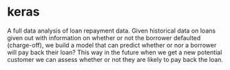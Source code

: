 # keras
A full data analysis of loan repayment data. Given historical data on loans given out with information on whether or not the borrower defaulted (charge-off), we build a model that can predict whether or nor a borrower will pay back their loan? This way in the future when we get a new potential customer we can assess whether or not they are likely to pay back the loan.
